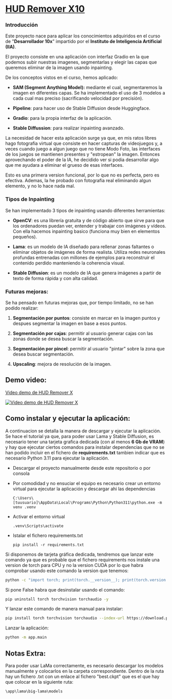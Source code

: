 # **<u>HUD Remover X10</u>**

### Introducción

Este proyecto nace para aplicar los conocimientos adquiridos en el curso de "**Desarrollador 10x**" impartido por el **Instituto de Inteligencia Artificial (IIA)**.

El proyecto consiste en una aplicación con interfaz Gradio en la que podemos subir nuestras imagenes, segmentarlas y elegir las capas que queremos eliminar de la imagen usando inpainting.

De los conceptos vistos en el curso, hemos aplicado:

- **SAM (Segment Anything Model):** mediante el cual, segmentaremos la imagen en diferentes capas. Se ha implementado el uso de 3 modelos a cada cual mas preciso (sacrificando velocidad por precisión).
  
- **Pipeline**: para hacer uso de Stable Diffusion desde Huggingface.
  
- **Gradio**: para la propia interfaz de la aplicación.
  
- **Stable Diffussion**: para realizar inpainting avanzado.
  

La necesidad de hacer esta aplicación surge ya que, en mis ratos libres hago fotografia virtual que consiste en hacer capturas de videojuegos y, a veces cuando juego a algun juego que no tiene Modo Foto, las interfaces de los juegos se mantienen presentes y "estropean" la imagen. Entonces aprovechando el poder de la IA, he decidido ver si podia desarrollar algo que me ayudara a eliminar el grueso de esas interfaces.

Esto es una primera version funcional, por lo que no es perfecta, pero es efectiva. Ademas, la he probado con fotografia real eliminando algun elemento, y no lo hace nada mal.

### Tipos de Inpainting

Se han implementado 3 tipos de inpainting usando diferentes herramientas:

- **OpenCV**: es una librería gratuita y de código abierto que sirve para que los ordenadores puedan ver, entender y trabajar con imágenes y vídeos. Con ella hacemos inpainting basico (funciona muy bien en elementos pequeños).
  
- **Lama**: es un modelo de IA diseñado para rellenar zonas faltantes o eliminar objetos de imágenes de forma realista. Utiliza redes neuronales profundas entrenadas con millones de ejemplos para reconstruir el contenido perdido manteniendo la coherencia visual.
  
- **Stable Diffusion**: es un modelo de IA que genera imágenes a partir de texto de forma rápida y con alta calidad.
  

### Futuras mejoras:

Se ha pensado en futuras mejoras que, por tiempo limitado, no se han podido realizar:

1. **Segmentación por puntos**: consiste en marcar en la imagen puntos y despues segmentar la imagen en base a esos puntos.
  
2. **Segmentación por cajas**: permitir al usuario generar cajas con las zonas donde se desea buscar la segmentación.
  
3. **Segmentación por pincel**: permitir al usuario "pintar" sobre la zona que desea buscar segmentación.
  
4. **Upscaling**: mejora de resolución de la imagen.

## Demo video:
[Video demo de HUD Remover X](https://youtu.be/ssSD1Vz9OP8?si=xLClDEr4YQ0B7vzI)

[![Video demo de HUD Remover X](https://i.ytimg.com/vi/ssSD1Vz9OP8/maxresdefault.jpg)]([https://www.youtube.com/watch?v=FEa2diI2qgA](https://youtu.be/ssSD1Vz9OP8?si=xLClDEr4YQ0B7vzI))

## Como instalar y ejecutar la aplicación:

A continuacion se detalla la manera de descargar y ejecutar la aplicación. Se hace el tutorial ya que, para poder usar Lama y Stable Diffusion, es necesario tener una tarjeta grafica dedicada (con al menos **6 Gb de VRAM**) y hay que ejecutar ciertos comandos para instalar dependencias que no se han podido incluir en el fichero de **requirements.txt** tambien indicar que es necesario Python 3.11 para ejecutar la aplicación.

- Descargar el proyecto manualmente desde este repositorio o por consola
  
- Por comodidad y no ensuciar el equipo es necesario crear un entorno virtual para ejecutar la aplicación y descargar ahi las dependencias
  
  ```
  C:\Users\[tuusuario]\AppData\Local\Programs\Python\Python311\python.exe -m venv .venv        
  ```
  
- Activar el entorno virtual
  
  ```.venv\Scripts\activate
  .venv\Scripts\activate
  ```
  
- Istalar el fichero requirements.txt
  
  ```pip
  pip install -r requirements.txt
  ```
  

Si disponemos de tarjeta gráfica dedicada, tendremos que lanzar este comando ya que es probable que el fichero requirements nos instale una version de torch para CPU y no la version CUDA por lo que habra comprobar usando este comando la version que tenemos:

```bash
python -c "import torch; print(torch.__version__); print(torch.version.cuda); print(torch.cuda.is_available())"
```

Si pone False habra que desinstalar usando el comando:

```bash
pip uninstall torch torchvision torchaudio -y
```

Y lanzar este comando de manera manual para instalar:

```bash
pip install torch torchvision torchaudio --index-url https://download.pytorch.org/whl/cu121
```

Lanzar la aplicación:

```bash
python -m app.main
```
## Notas Extra:

Para poder usar LaMa correctamente, es necesario descargar los modelos manualmente y colocarlos en la carpeta correspondiente. Dentro de la ruta hay un fichero .txt con un enlace al fichero "best.ckpt" que es el que hay que colocar en la siguiente ruta:
```bash
\app\lama\big-lama\models
```

